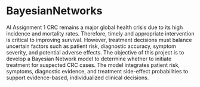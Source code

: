 # BayesianNetworks
AI Assignment 1
CRC remains a major global health crisis due to its high incidence
and mortality rates. Therefore, timely and appropriate intervention
is critical to improving survival. However, treatment decisions must
balance uncertain factors such as patient risk, diagnostic accuracy,
symptom severity, and potential adverse effects.
The objective of this project is to develop a Bayesian Network
model to determine whether to initiate treatment for suspected
CRC cases. The model integrates patient risk, symptoms, diagnostic evidence, and treatment side-effect probabilities to support
evidence-based, individualized clinical decisions.
